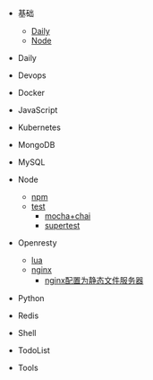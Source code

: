 
* 基础
    * [Daily]()
    * [Node](Node)
        
* Daily

* Devops

* Docker

* JavaScript

* Kubernetes

* MongoDB

* MySQL

* Node
    * [npm](Node/npm)
    * [test](Node/test/test.md)
        * [mocha+chai](Node/test/mocha+chai.md)
        * [supertest](Node/test/supertest.md)

* Openresty
    * [lua](Openresty/lua/lua.md)
    * [nginx](Openresty/nginx/nginx.md)
        * [nginx配置为静态文件服务器](Openresty/nginx/nginx配置为静态文件服务器.md)
* Python

* Redis

* Shell

* TodoList

* Tools
